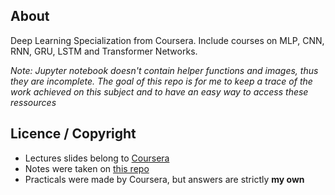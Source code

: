 ## About

Deep Learning Specialization from Coursera. Include courses on MLP, CNN, RNN, GRU, LSTM and Transformer Networks.

*Note: Jupyter notebook doesn't contain helper functions and images, thus they are incomplete. The goal of this repo is for me to keep a trace of the work achieved on this subject and to have an easy way to access these ressources*

## Licence / Copyright

- Lectures slides belong to [Coursera](https://www.coursera.org)
- Notes were taken on [this repo](https://github.com/amanchadha/coursera-deep-learning-specialization)
- Practicals were made by Coursera, but answers are strictly **my own** 
